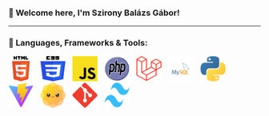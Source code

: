 ### 👋 Welcome here, I'm Szirony Balázs Gábor!

---
### 🧰 Languages, Frameworks & Tools:

<p align="left">
    <img src="./HTML5.svg" alt="HTML5" width="50" height="50" style="margin-right:10px;"/>
    <img src="./CSS3.svg" alt="CSS3" width="50" height="50" style="margin-right:10px;"/>
    <img src="./Javascript.svg" alt="JavaScript" width="50" height="50" style="margin-right:10px;"/>
    <img src="./php.svg" alt="PHP" width="50" height="50" style="margin-right:10px;"/>
    <img src="./laravel.svg" alt="Laravel" width="50" height="50" style="margin-right:10px;"/>
    <img src="./mysql.svg" alt="MySQL" width="50" height="50" style="margin-right:10px;"/>
    <img src="./python.svg" alt="Python" width="50" height="50" style="margin-right:10px;"/>
    <img src="./vite.svg" alt="Vite" width="50" height="50" style="margin-right:10px;"/>
    <img src="./daisyui.svg" alt="DaisyUI" width="50" height="50" style="margin-right:10px;"/>
    <img src="./git.svg" alt="Git" width="50" height="50" style="margin-right:10px;"/>
    <img src="./tailwind.svg" alt="Tailwind CSS" width="50" height="50" style="margin-right:10px;"/>
</p>





